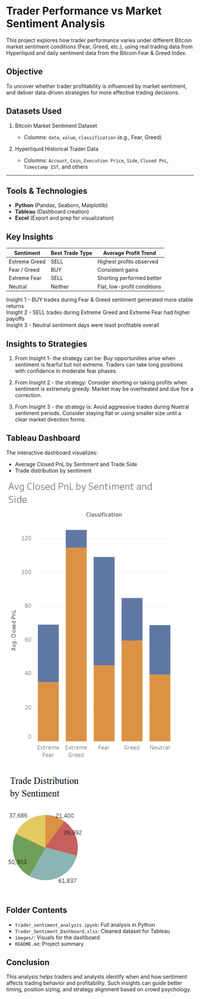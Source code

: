 # Trader Performance vs Market Sentiment Analysis

This project explores how trader performance varies under different Bitcoin market sentiment conditions (Fear, Greed, etc.), using real trading data from Hyperliquid and daily sentiment data from the Bitcoin Fear & Greed Index.

## Objective

To uncover whether trader profitability is influenced by market sentiment, and deliver data-driven strategies for more effective trading decisions.

## Datasets Used

1. Bitcoin Market Sentiment Dataset 
   - Columns: `date`, `value`, `classification` (e.g., Fear, Greed)

2. Hyperliquid Historical Trader Data  
   - Columns: `Account`, `Coin`, `Execution Price`, `Side`, `Closed PnL`, `Timestamp IST`, and others

---

## Tools & Technologies

- **Python** (Pandas, Seaborn, Matplotlib)
- **Tableau** (Dashboard creation)
- **Excel** (Export and prep for visualization)


## Key Insights

| Sentiment        | Best Trade Type | Average Profit Trend       |
|------------------|-----------------|-----------------------------|
| Extreme Greed    | SELL            | Highest profits observed    |
| Fear / Greed     | BUY             | Consistent gains            |
| Extreme Fear     | SELL            | Shorting performed better   |
| Neutral          | Neither         | Flat, low-profit conditions |

Insight 1 - BUY trades during Fear & Greed sentiment generated more stable returns  
Insight 2 - SELL trades during Extreme Greed and Extreme Fear had higher payoffs  
Insight 3 - Neutral sentiment days were least profitable overall

## Insights to Strategies

1. From Insight 1- the strategy can be:
   Buy opportunities arise when sentiment is fearful but not extreme. Traders can take long positions with confidence in moderate fear phases.

2. From Insight 2 - the strategy:
   Consider shorting or taking profits when sentiment is extremely greedy. Market may be overheated and due foe a correction.

3. From Insight 3 - the strategy is:
   Avoid aggressive trades during Nuetral sentiment periods. Consider staying flat or using smaller size until a clear market direction forms.

## Tableau Dashboard

The interactive dashboard visualizes:
- Average Closed PnL by Sentiment and Trade Side
- Trade distribution by sentiment

![Avg Closed PnL by Sentiment & Side](avgclosedpnl.png) 

![Trade Distribution by Sentiment](tradebysentiment.png)

## Folder Contents

- `trader_sentiment_analysis.ipynb`: Full analysis in Python  
- `Trader_Sentiment_Dashboard.xlsx`: Cleaned dataset for Tableau  
- `images/`: Visuals for the dashboard 
- `README.md`: Project summary

## Conclusion

This analysis helps traders and analysts identify when and how sentiment affects trading behavior and profitability. Such insights can guide better timing, position sizing, and strategy alignment based on crowd psychology.
